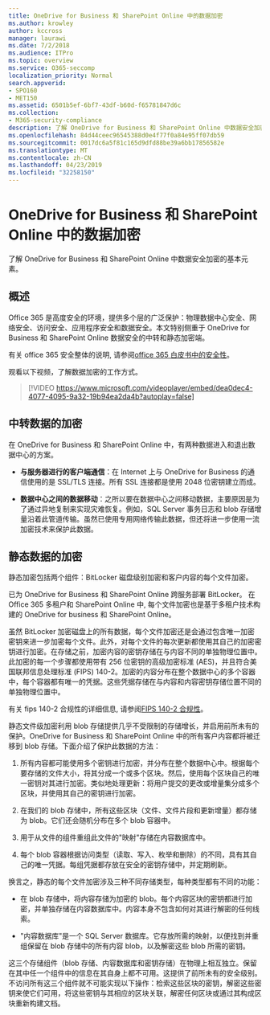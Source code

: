```yaml
---
title: OneDrive for Business 和 SharePoint Online 中的数据加密
ms.author: krowley
author: kccross
manager: laurawi
ms.date: 7/2/2018
ms.audience: ITPro
ms.topic: overview
ms.service: O365-seccomp
localization_priority: Normal
search.appverid:
- SPO160
- MET150
ms.assetid: 6501b5ef-6bf7-43df-b60d-f65781847d6c
ms.collection:
- M365-security-compliance
description: 了解 OneDrive for Business 和 SharePoint Online 中数据安全加密的基本元素。
ms.openlocfilehash: 84d44ceec96545388d0e4f77f0a84e95ff07db59
ms.sourcegitcommit: 0017dc6a5f81c165d9dfd88be39a6bb17856582e
ms.translationtype: MT
ms.contentlocale: zh-CN
ms.lasthandoff: 04/23/2019
ms.locfileid: "32258150"
---
```

# <a name="data-encryption-in-onedrive-for-business-and-sharepoint-online"></a>OneDrive for Business 和 SharePoint Online 中的数据加密

了解 OneDrive for Business 和 SharePoint Online 中数据安全加密的基本元素。
  
## <a name="overview"></a>概述

Office 365 是高度安全的环境，提供多个层的广泛保护：物理数据中心安全、网络安全、访问安全、应用程序安全和数据安全。本文特别侧重于 OneDrive for Business 和 SharePoint Online 数据安全的中转和静态加密端。
  
有关 office 365 安全整体的说明, 请参阅[office 365 白皮书中的安全性](https://go.microsoft.com/fwlink/p/?LinkId=270895)。
  
观看以下视频，了解数据加密的工作方式。
  
> [!VIDEO https://www.microsoft.com/videoplayer/embed/dea0dec4-4077-4095-9a32-19b94ea2da4b?autoplay=false]
  
## <a name="encryption-of-data-in-transit"></a>中转数据的加密

在 OneDrive for Business 和 SharePoint Online 中，有两种数据进入和退出数据中心的方案。
  
- **与服务器进行的客户端通信**：在 Internet 上与 OneDrive for Business 的通信使用的是 SSL/TLS 连接。所有 SSL 连接都是使用 2048 位密钥建立而成。

- **数据中心之间的数据移动**：之所以要在数据中心之间移动数据，主要原因是为了通过异地复制来实现灾难恢复。例如，SQL Server 事务日志和 blob 存储增量沿着此管道传输。虽然已使用专用网络传输此数据，但还将进一步使用一流加密技术来保护此数据。 

## <a name="encryption-of-data-at-rest"></a>静态数据的加密

静态加密包括两个组件：BitLocker 磁盘级别加密和客户内容的每个文件加密。
  
已为 OneDrive for Business 和 SharePoint Online 跨服务部署 BitLocker。 在 Office 365 多租户和 SharePoint Online 中, 每个文件加密也是基于多租户技术构建的 OneDrive for business 和 SharePoint Online。
  
虽然 BitLocker 加密磁盘上的所有数据，每个文件加密还是会通过包含唯一加密密钥来进一步加密每个文件。此外，对每个文件的每次更新都使用其自己的加密密钥进行加密。在存储之前，加密内容的密钥存储在与内容不同的单独物理位置中。此加密的每一个步骤都使用带有 256 位密钥的高级加密标准 (AES)，并且符合美国联邦信息处理标准 (FIPS) 140-2。加密的内容分布在整个数据中心的多个容器中，每个容器都有唯一的凭据。这些凭据存储在与内容和内容密钥存储位置不同的单独物理位置中。
  
有关 fips 140-2 合规性的详细信息, 请参阅[FIPS 140-2 合规性](https://go.microsoft.com/fwlink/?LinkId=517625)。
  
静态文件级加密利用 blob 存储提供几乎不受限制的存储增长，并启用前所未有的保护。OneDrive for Business 和 SharePoint Online 中的所有客户内容都将被迁移到 blob 存储。下面介绍了保护此数据的方法：
  
1. 所有内容都可能使用多个密钥进行加密，并分布在整个数据中心中。根据每个要存储的文件大小，将其分成一个或多个区块。然后，使用每个区块自己的唯一密钥对其进行加密。类似地处理更新：将用户提交的更改或增量集分成多个区块，并使用其自己的密钥进行加密。

2. 在我们的 blob 存储中，所有这些区块（文件、文件片段和更新增量）都存储为 blob。它们还会随机分布在多个 blob 容器中。

3. 用于从文件的组件重组此文件的"映射"存储在内容数据库中。

4. 每个 blob 容器根据访问类型（读取、写入、枚举和删除）的不同，具有其自己的唯一凭据。每组凭据都存放在安全的密钥存储中，并定期刷新。

换言之，静态的每个文件加密涉及三种不同存储类型，每种类型都有不同的功能：
  
- 在 blob 存储中，将内容存储为加密的 blob。每个内容区块的密钥都进行加密，并单独存储在内容数据库中。内容本身不包含如何对其进行解密的任何线索。

- "内容数据库"是一个 SQL Server 数据库。它存放所需的映射，以便找到并重组保留在 blob 存储中的所有内容 blob，以及解密这些 blob 所需的密钥。

这三个存储组件（blob 存储、内容数据库和密钥存储）在物理上相互独立。保留在其中任一个组件中的信息在其自身上都不可用。这提供了前所未有的安全级别。不访问所有这三个组件就不可能实现以下操作：检索这些区块的密钥，解密这些密钥来使它们可用，将这些密钥与其相应的区块关联，解密任何区块或通过其构成区块重新构建文档。